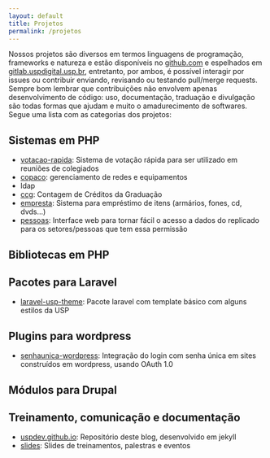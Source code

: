 ```yaml
---
layout: default
title: Projetos
permalink: /projetos
---
```


Nossos projetos são diversos em termos linguagens de programação, frameworks e natureza e estão disponíveis no [github.com](github.com) e espelhados em 
[gitlab.uspdigital.usp.br](gitlab.uspdigital.usp.br), entretanto, por ambos, é possível interagir por
issues ou contribuir enviando, revisando ou testando pull/merge requests. Sempre bom lembrar
que contribuições não envolvem apenas desenvolvimento de código: uso, documentação, traduação e
divulgação são todas formas que ajudam e muito o amadurecimento de softwares. Segue uma lista
com as categorias dos projetos: 

<ul id="toc"></ul>

## Sistemas em PHP

- [votacao-rapida](https://github.com/uspdev/votacao-rapida): Sistema de votação rápida para ser utilizado em reuniões de colegiados
- [copaco](https://github.com/uspdev/copaco): gerenciamento de redes e equipamentos
- ldap
- [ccg](https://github.com/uspdev/ccg): Contagem de Créditos da Graduação
- [empresta](https://github.com/uspdev/empresta): Sistema para empréstimo de itens (armários, fones, cd, dvds...)
- [pessoas](https://github.com/uspdev/pessoas): Interface web para tornar fácil o acesso a dados do replicado para os setores/pessoas que tem essa permissão

## Bibliotecas em PHP

## Pacotes para Laravel

- [laravel-usp-theme](https://github.com/uspdev/laravel-usp-theme): Pacote laravel com template básico com alguns estilos da USP

## Plugins para wordpress

- [senhaunica-wordpress](https://github.com/uspdev/senhaunica-wordpress): Integração do login com senha única em sites construídos em wordpress, usando OAuth 1.0

## Módulos para Drupal

## Treinamento, comunicação e documentação

- [uspdev.github.io](https://github.com/uspdev/uspdev.github.io): Repositório deste blog, desenvolvido em jekyll
- [slides](https://github.com/uspdev/slides): Slides de treinamentos, palestras e eventos


<!---
Projetos que ainda faltam espelhar no git da USP e classificar:

boleto 
replicado 
laravel_basico
git_playground 
eventos 
senhaunica-socialite 
web-ldap-admin 
laravel-bootstrap-dashboard
deploy 
seta-graduacao 
patrimonio 
dockerfiles 
nfe-ws 
csv2facebook 
the_force 
nfe-app 
senhaunica-hwi 
wsfoto 
pdfgen 
cookbook-treinamento-laravel 
senhaunica 
senhaunica-rails 
laravel-comet-theme 
chaveiro 
senhaunica-ruby 
rhconsultas 
gerenciador-nfe 
principios 
grupo_trabalho_prpg 
nfe-ws-consumer 
ppg-community 
ganimedes 
replicado-api 
tv-tools 
prototipo 
senhaunicausp-drupal 
cutter 
webform_boleto_usp 
cache 
inscricoes 
replicado-ws 
evasao-ws 
replicado_drupal 
ip-control
webservice 
laravel-usp-validators 
laravel-usp-faker 
utils 

-->